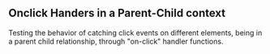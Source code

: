 ## Onclick Handers in a Parent-Child context

Testing the behavior of catching click events on different elements, being in a parent child relationship, through "on-click" handler functions.
